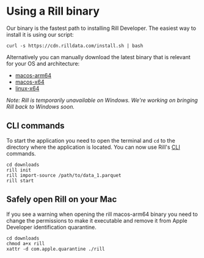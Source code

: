 # Using a Rill binary
Our binary is the fastest path to installing Rill Developer. The easiest way to install it is using our script:
```
curl -s https://cdn.rilldata.com/install.sh | bash
```
Alternatively you can manually download the latest binary that is relevant for your OS and architecture:

- [macos-arm64](https://cdn.rilldata.com/rill/latest/macos-arm64/rill)
- [macos-x64](https://cdn.rilldata.com/rill/latest/macos-x64/rill)
- [linux-x64](https://cdn.rilldata.com/rill/latest/linux-x64/rill)
<!-- - [win-x64](https://cdn.rilldata.com/rill/latest/win-x64/rill.exe) -->

_Note: Rill is temporarily unavailable on Windows. We're working on bringing Rill back to Windows soon._

## CLI commands
To start the application you need to open the terminal and `cd` to the directory where the application is located. You can now use Rill's [CLI](../cli.md) commands.
```
cd downloads
rill init
rill import-source /path/to/data_1.parquet
rill start
```

## Safely open Rill on your Mac
If you see a warning when opening the rill macos-arm64 binary you need to change the permissions to make it executable and remove it from Apple Developer identification quarantine.
```
cd downloads
chmod a+x rill
xattr -d com.apple.quarantine ./rill
```
<!-- 
## Safely open Rill on Windows 10
If you see a warning "SmartScreen protected an unrecognized app from starting", [you can fix by by following these instructions here](https://www.windowscentral.com/how-fix-app-has-been-blocked-your-protection-windows-10#open).  In summary:

* Navigate to the file or program that's being blocked by SmartScreen.
* Right-click the file.
* Click Properties.
* Click the checkbox next to Unblock so that a checkmark appears.
* Click Apply. -->

